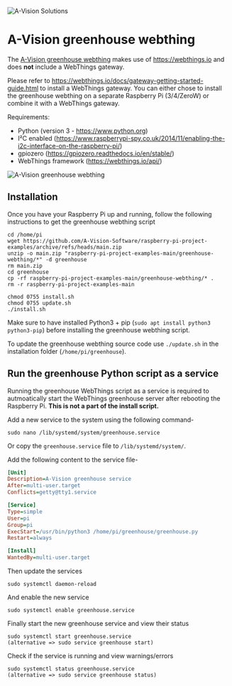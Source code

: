 ![A-Vision Solutions][logo]

# A-Vision greenhouse webthing

The [A-Vision greenhouse webthing][productlink] makes use of https://webthings.io and does **not** include a WebThings gateway.

Please refer to https://webthings.io/docs/gateway-getting-started-guide.html to install a WebThings gateway.
You can either chose to install the greenhouse webthing on a separate Raspberry Pi (3/4/ZeroW) or combine it with a WebThings gateway.

Requirements:
- Python (version 3 - https://www.python.org)
- I²C enabled (https://www.raspberrypi-spy.co.uk/2014/11/enabling-the-i2c-interface-on-the-raspberry-pi/)
- gpiozero (https://gpiozero.readthedocs.io/en/stable/)
- WebThings framework (https://webthings.io/api/)

![A-Vision greenhouse webthing][product]

## Installation

Once you have your Raspberry Pi up and running, follow the following instructions to get the greenhouse webthing script
```shell
cd /home/pi
wget https://github.com/A-Vision-Software/raspberry-pi-project-examples/archive/refs/heads/main.zip
unzip -o main.zip "raspberry-pi-project-examples-main/greenhouse-webthing/*" -d greenhouse
rm main.zip
cd greenhouse
cp -rf raspberry-pi-project-examples-main/greenhouse-webthing/* .
rm -r raspberry-pi-project-examples-main

chmod 0755 install.sh
chmod 0755 update.sh
./install.sh
```
Make sure to have installed Python3 + pip (`sudo apt install python3 python3-pip`) before installing the greenhouse webthing script.

To update the greenhouse webthing source code use `./update.sh` in the installation folder (`/home/pi/greenhouse`).

## Run the greenhouse Python script as a service

Running the greenhouse WebThings script as a service is required to autmoatically start the WebThings greenhouse server after rebooting the Raspberry Pi.
**This is not a part of the install script.**

Add a new service to the system using the following command-
```
sudo nano /lib/systemd/system/greenhouse.service
```
Or copy the `greenhouse.service` file to `/lib/systemd/system/`.

Add the following content to the service file-
```ini
[Unit]
Description=A-Vision greenhouse service
After=multi-user.target
Conflicts=getty@tty1.service

[Service]
Type=simple
User=pi
Group=pi
ExecStart=/usr/bin/python3 /home/pi/greenhouse/greenhouse.py
Restart=always

[Install]
WantedBy=multi-user.target
```

Then update the services
```
sudo systemctl daemon-reload
```
And enable the new service
```
sudo systemctl enable greenhouse.service
```
Finally start the new greenhouse service and view their status
```
sudo systemctl start greenhouse.service
(alternative => sudo service greenhouse start)
```
Check if the service is running and view warnings/errors
```
sudo systemctl status greenhouse.service
(alternative => sudo service greenhouse status)
```

[logo]: https://raspberry.a-vision.solutions/wp-content/uploads/2021/03/logo-company-name-description-automatically-gene.png "A-Vision solutions"
[product]: https://raspberry.a-vision.solutions/wp-content/uploads/2021/05/greenhouse.png "A-Vision greenhouse webthing"
[productlink]: https://raspberry.a-vision.solutions/greenhouse/
